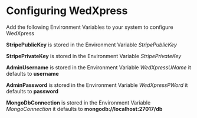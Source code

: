 Configuring WedXpress
=====================

Add the following Environment Variables to your system to configure WedXpress

**StripePublicKey** is stored in the Environment Variable *StripePublicKey*

**StripePrivateKey** is stored in the Environment Variable *StripePrivateKey*

**AdminUsername** is stored in the Environment Variable *WedXpressUName* it defaults to **username**

**AdminPassword** is stored in the Environment Variable *WedXpressPWord* it defaults to **password**

**MongoDbConnection** is stored in the Environment Variable *MongoConnection* it defaults to **mongodb://localhost:27017/db**
